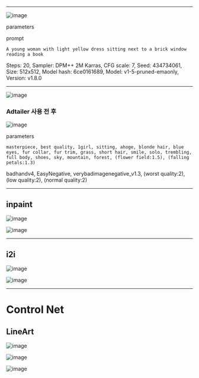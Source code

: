 

---
![image](https://raw.githubusercontent.com/RyuHaJung/AI_Project/268cd7424a1a0430d20e336f6099666c82d5cb5d/%ED%94%84%EB%A1%AC%ED%94%84%ED%8A%B8%20%ED%85%8C%EC%8A%A4%ED%8A%B8/00001-434734061.png)

parameters

prompt
```
A young woman with light yellow dress sitting next to a brick window reading a book
```
Steps: 20, Sampler: DPM++ 2M Karras, CFG scale: 7, Seed: 434734061, Size: 512x512, Model hash: 6ce0161689, Model: v1-5-pruned-emaonly, Version: v1.8.0

---



![image](https://raw.githubusercontent.com/RyuHaJung/AI_Project/f36c3b399636ca8a87668ebb2cd5304064c4570c/%ED%94%84%EB%A1%AC%ED%94%84%ED%8A%B8%20%ED%85%8C%EC%8A%A4%ED%8A%B8/00089-2226655729.png)

### Adtailer 사용 전 후

![image](https://raw.githubusercontent.com/RyuHaJung/AI_Project/f36c3b399636ca8a87668ebb2cd5304064c4570c/%ED%94%84%EB%A1%AC%ED%94%84%ED%8A%B8%20%ED%85%8C%EC%8A%A4%ED%8A%B8/00090-2226655729.png)

parameters
```
masterpiece, best quality, 1girl, sitting, ahoge, blonde hair, blue eyes, fur collar, fur trim, grass, short hair, smile, solo, trembling, full body, shoes, sky, mountain, forest, (flower field:1.5), (falling petals:1.3)

```
badhandv4, EasyNegative, verybadimagenegative_v1.3, (worst quality:2), (low quality:2), (normal quality:2)


---
inpaint
---

![image](https://github.com/RyuHaJung/AI_Project/blob/main/%ED%94%84%EB%A1%AC%ED%94%84%ED%8A%B8%20%ED%85%8C%EC%8A%A4%ED%8A%B8/00003-1532018021.png?raw=true)

![image](https://github.com/RyuHaJung/AI_Project/blob/main/%ED%94%84%EB%A1%AC%ED%94%84%ED%8A%B8%20%ED%85%8C%EC%8A%A4%ED%8A%B8/00009-286583656.png?raw=true)

---
i2i
---

![image](https://github.com/RyuHaJung/AI_Project/blob/main/%ED%94%84%EB%A1%AC%ED%94%84%ED%8A%B8%20%ED%85%8C%EC%8A%A4%ED%8A%B8/%EA%B7%B8%EB%A6%BC1.png?raw=true)

![image](https://github.com/RyuHaJung/AI_Project/blob/main/%ED%94%84%EB%A1%AC%ED%94%84%ED%8A%B8%20%ED%85%8C%EC%8A%A4%ED%8A%B8/00019-3830771731.png?raw=true)

---
# Control Net

## LineArt
![image](https://github.com/RyuHaJung/AI_Project/blob/main/%ED%94%84%EB%A1%AC%ED%94%84%ED%8A%B8%20%ED%85%8C%EC%8A%A4%ED%8A%B8/199625.jpeg?raw=true)

![image](https://github.com/RyuHaJung/AI_Project/blob/main/%ED%94%84%EB%A1%AC%ED%94%84%ED%8A%B8%20%ED%85%8C%EC%8A%A4%ED%8A%B8/00003-2035942252.png?raw=true)

![image](https://github.com/RyuHaJung/AI_Project/blob/main/%ED%94%84%EB%A1%AC%ED%94%84%ED%8A%B8%20%ED%85%8C%EC%8A%A4%ED%8A%B8/00004-2932001832.png?raw=true)
